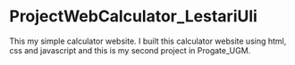 # ProjectWebCalculator_LestariUli
This my simple calculator website. I built this calculator website using html, css and javascript and this is my second project in Progate_UGM. 
